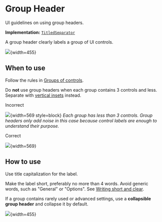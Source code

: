 <!-- Copyright 2000-2024 JetBrains s.r.o. and contributors. Use of this source code is governed by the Apache 2.0 license. -->

# Group Header

<link-summary>UI guidelines on using group headers.</link-summary>

<tldr>

**Implementation:** [`TitledSeparator`](%gh-ic%/platform/platform-api/src/com/intellij/ui/TitledSeparator.java)

</tldr>

A group header clearly labels a group of UI controls.

![](01_group_header.png){width=455}


## When to use

Follow the rules in [Groups of controls](groups_of_controls.md).

Do **not** use group headers when each group contains 3 controls and less. Separate with [vertical insets](layout.md#organize-with-insets) instead.

<format color="Red" style="bold">Incorrect</format>

![](6_03_group_incorrect.png){width=569 style=block}
*Each group has less than 3 controls. Group headers only add noise in this case because control labels are enough to understand their purpose.*

<format color="Green" style="bold">Correct</format>

![](6_03_group_correct.png){width=569}


## How to use

Use title capitalization for the label.

Make the label short, preferably no more than 4 words. Avoid generic words, such as "General" or "Options". See [Writing short and clear](writing_short.md).

If a group contains rarely used or advanced settings, use a **collapsible group header** and collapse it by default.

![](02_collapsed_header.png){width=455}





